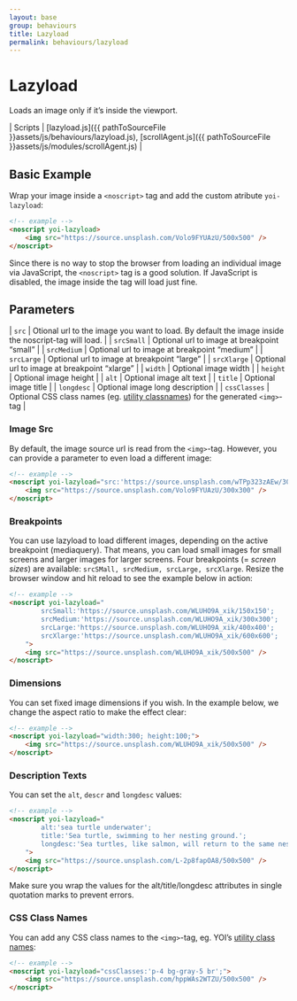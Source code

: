 ```yaml
---
layout: base
group: behaviours
title: Lazyload
permalink: behaviours/lazyload
---
```


# Lazyload

<p class="intro">Loads an image only if it’s inside the viewport.</p>

| Scripts | [lazyload.js]({{ pathToSourceFile }}assets/js/behaviours/lazyload.js), [scrollAgent.js]({{ pathToSourceFile }}assets/js/modules/scrollAgent.js) |

## Basic Example

Wrap your image inside a `<noscript>` tag and add the custom atribute `yoi-lazyload`:

```html
<!-- example -->
<noscript yoi-lazyload>
    <img src="https://source.unsplash.com/Volo9FYUAzU/500x500" />
</noscript>
```

<p class="hint">Since there is no way to stop the browser from loading an individual image via JavaScript, the <code>&lt;noscript&gt;</code> tag is a good solution. If JavaScript is disabled, the image inside the tag will load just fine.</p>

## Parameters

| `src`        | Otional url to the image you want to load. By default the image inside the noscript-tag will load. |
| `srcSmall`   | Optional url to image at breakpoint “small”                                                        |
| `srcMedium`  | Optional url to image at breakpoint “medium”                                                       |
| `srcLarge`   | Optional url to image at breakpoint “large”                                                        |
| `srcXlarge`  | Optional url to image at breakpoint “xlarge”                                                       |
| `width`      | Optional image width                                                                               |
| `height`     | Optional image height                                                                              |
| `alt`        | Optional image alt text                                                                            |
| `title`      | Optional image title                                                                               |
| `longdesc`   | Optional image long description                                                                    |
| `cssClasses` | Optional CSS class names (eg. [utility classnames](utilities/)) for the generated `<img>`-tag      |

### Image Src

By default, the image source url is read from the `<img>`-tag. However, you can provide a parameter to even load a different image:

```html
<!-- example -->
<noscript yoi-lazyload="src:'https://source.unsplash.com/wTPp323zAEw/300x300';">
    <img src="https://source.unsplash.com/Volo9FYUAzU/300x300" />
</noscript>
```

### Breakpoints

You can use lazyload to load different images, depending on the active breakpoint (mediaquery). That means, you can load small images for small screens and larger images for larger screens. Four breakpoints (= _screen sizes_) are available: `srcSMall, srcMedium, srcLarge, srcXlarge`. Resize the browser window and hit reload to see the example below in action:

```html
<!-- example -->
<noscript yoi-lazyload="
        srcSmall:'https://source.unsplash.com/WLUHO9A_xik/150x150';
        srcMedium:'https://source.unsplash.com/WLUHO9A_xik/300x300';
        srcLarge:'https://source.unsplash.com/WLUHO9A_xik/400x400';
        srcXlarge:'https://source.unsplash.com/WLUHO9A_xik/600x600';
    ">
    <img src="https://source.unsplash.com/WLUHO9A_xik/500x500" />
</noscript>
```

### Dimensions

You can set fixed image dimensions if you wish. In the example below, we change the aspect ratio to make the effect clear:

```html
<!-- example -->
<noscript yoi-lazyload="width:300; height:100;">
    <img src="https://source.unsplash.com/WLUHO9A_xik/500x500" />
</noscript>
```

### Description Texts

You can set the `alt`, `descr` and `longdesc` values:

```html
<!-- example -->
<noscript yoi-lazyload="
        alt:'sea turtle underwater';
        title:'Sea turtle, swimming to her nesting ground.';
        longdesc:'Sea turtles, like salmon, will return to the same nesting grounds at which they were born.';
    ">
    <img src="https://source.unsplash.com/L-2p8fapOA8/500x500" />
</noscript>
```

<p class="hint hint--negative">Make sure you wrap the values for the alt/title/longdesc attributes in single quotation marks to prevent errors.</p>

### CSS Class Names

You can add any CSS class names to the `<img>`-tag, eg. YOI’s [utility class names](utilities/):

```html
<!-- example -->
<noscript yoi-lazyload="cssClasses:'p-4 bg-gray-5 br';">
    <img src="https://source.unsplash.com/hppWAs2WTZU/500x500" />
</noscript>
```